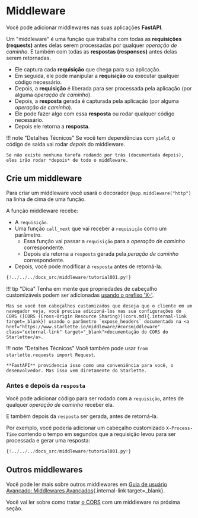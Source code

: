 # Middleware

Você pode adicionar middlewares nas suas aplicações **FastAPI**.

Um "middleware" é uma função que trabalha com todas as **requisições (requests)** antes delas serem processadas por qualquer *operação de caminho*. E também com todas as **respostas (responses)** antes delas serem retornadas.

* Ele captura cada **requisição** que chega para sua aplicação.
* Em seguida, ele pode manipular a **requisição** ou executar qualquer código necessário.
* Depois, a **requisição** é liberada para ser processada pela aplicação (por alguma *operação de caminho*).
* Depois, a **resposta** gerada é capturada pela aplicação (por alguma *operação de caminho*).
* Ele pode fazer algo com essa **resposta** ou rodar qualquer código necessário. 
* Depois ele retorna a **resposta**.

!!! note "Detalhes Técnicos"
    Se você tem dependências com `yield`, o código de saída vai rodar *depois* do middleware.

    Se não existe nenhuma tarefa rodando por trás (documentada depois), eles irão rodar *depois* de todo o middleware.

## Crie um middleware

Para criar um middleware você usará o decorador `@app.middleware("http")` na linha de cima de uma função.

A função middleware recebe:

* A `requisição`.
* Uma função `call_next` que vai receber a `requisição` como um parâmetro.
    * Essa função vai passar a `requisição` para a *operação de caminho* correspondente.
    * Depois ela retorna a `resposta` gerada pela *peração de caminho* correspondente.
* Depois, você pode modificar a `resposta` antes de retorná-la.

```Python hl_lines="8-9  11  14"
{!../../../docs_src/middleware/tutorial001.py!}
```

!!! tip "Dica"
    Tenha em mente que propriedades de cabeçalho customizáveis podem ser adicionadas <a href="https://developer.mozilla.org/en-US/docs/Web/HTTP/Headers" class="external-link" target="_blank">usando o prefixo 'X-'</a>.

    Mas se você tem cabeçalhos customizados que deseja que o cliente em um navegador veja, você precisa adicioná-los nas sua configurações do CORS ([CORS (Cross-Origin Resource Sharing)](cors.md){.internal-link target=_blank}) usando o parâmetro `expose_headers` documentado na <a href="https://www.starlette.io/middleware/#corsmiddleware" class="external-link" target="_blank">documentação do CORS do Starlette</a>.

!!! note "Detalhes Técnicos"
    Você também pode usar `from starlette.requests import Request`.

    **FastAPI** providencia isso como uma conveniência para você, o desenvolvedor. Mas isso vem diretamente do Starlette.

### Antes e depois da `resposta`

Você pode adicionar código para ser rodado com a `requisição`, antes de qualquer *operação de caminho* receber ela.

E também depois da `resposta` ser gerada, antes de retorná-la.

Por exemplo, você poderia adicionar um cabeçalho customizado `X-Process-Time` contendo o tempo em segundos que a requisição levou para ser processada e gerar uma resposta:

```Python hl_lines="10  12-13"
{!../../../docs_src/middleware/tutorial001.py!}
```

## Outros middlewares

Você pode ler mais sobre outros middlewares em [Guia de usuário Avançado: Middlewares Avançados](../advanced/middleware.md){.internal-link target=_blank}.

Você vai ler sobre como tratar <abbr title="Cross-Origin Resource Sharing">o CORS</abbr> com um middleware na próxima seção.
